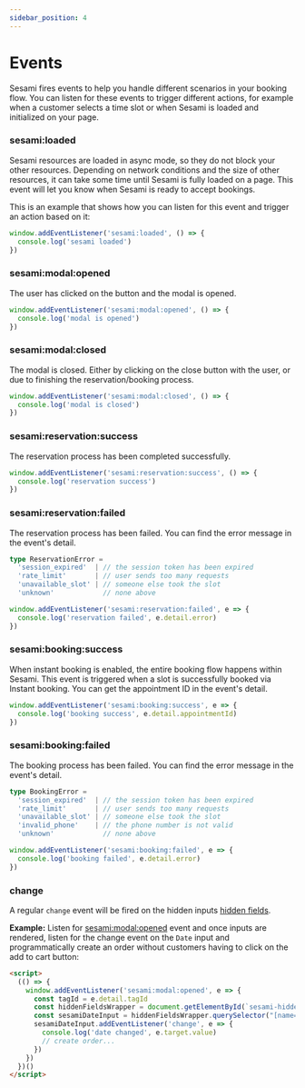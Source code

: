 ```yaml
---
sidebar_position: 4
---
```


# Events

Sesami fires events to help you handle different scenarios in your booking flow. You can listen for these events to trigger different actions, for example when a customer selects a time slot or when Sesami is loaded and initialized on your page.

### sesami:loaded
Sesami resources are loaded in async mode, so they do not block your other resources. Depending on network conditions and the size of other resources, it can take some time until Sesami is fully loaded on a page. This event will let you know when Sesami is ready to accept bookings.

This is an example that shows how you can listen for this event and trigger an action based on it:

```js
window.addEventListener('sesami:loaded', () => {
  console.log('sesami loaded')
})
```

### sesami:modal:opened
The user has clicked on the button and the modal is opened.

```js
window.addEventListener('sesami:modal:opened', () => {
  console.log('modal is opened')
})
```

### sesami:modal:closed
The modal is closed. Either by clicking on the close button with the user, or due to finishing the reservation/booking process.

```js
window.addEventListener('sesami:modal:closed', () => {
  console.log('modal is closed')
})
```

### sesami:reservation:success
The reservation process has been completed successfully.

```js
window.addEventListener('sesami:reservation:success', () => {
  console.log('reservation success')
})
```

### sesami:reservation:failed
The reservation process has been failed. You can find the error message in the event's detail.

```ts
type ReservationError =
  'session_expired'  | // the session token has been expired
  'rate_limit'       | // user sends too many requests
  'unavailable_slot' | // someone else took the slot
  'unknown'            // none above
```

```js
window.addEventListener('sesami:reservation:failed', e => {
  console.log('reservation failed', e.detail.error)
})
```

### sesami:booking:success
When instant booking is enabled, the entire booking flow happens within Sesami. This event is triggered when a slot is successfully booked via Instant booking. You can get the appointment ID in the event's detail.

```js
window.addEventListener('sesami:booking:success', e => {
  console.log('booking success', e.detail.appointmentId)
})
```

### sesami:booking:failed
The booking process has been failed. You can find the error message in the event's detail.

```ts
type BookingError =
  'session_expired'  | // the session token has been expired
  'rate_limit'       | // user sends too many requests
  'unavailable_slot' | // someone else took the slot
  'invalid_phone'    | // the phone number is not valid
  'unknown'            // none above
```

```js
window.addEventListener('sesami:booking:failed', e => {
  console.log('booking failed', e.detail.error)
})
```

### change

A regular `change` event will be fired on the hidden inputs [hidden fields](/docs/sesami-experience/quick-start/#sesami-hidden-fields).

**Example:** Listen for [sesami:modal:opened](#sesamimodalopened) event and once inputs are rendered, listen for the change event on the `Date` input and programmatically create an order without customers having to click on the add to cart button:

```html
<script>
  (() => {
    window.addEventListener('sesami:modal:opened', e => {
      const tagId = e.detail.tagId
      const hiddenFieldsWrapper = document.getElementById(`sesami-hidden-fields-${tagId}`)
      const sesamiDateInput = hiddenFieldsWrapper.querySelector("[name='properties[Date]']")
      sesamiDateInput.addEventListener('change', e => {
        console.log('date changed', e.target.value)
        // create order...
      })
    })
  })()
</script>
```
